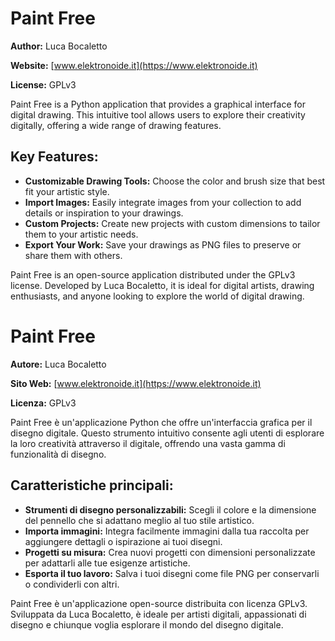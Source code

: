 # Paint Free

**Author:** Luca Bocaletto

**Website:** [www.elektronoide.it](https://www.elektronoide.it)

**License:** GPLv3

Paint Free is a Python application that provides a graphical interface for digital drawing. This intuitive tool allows users to explore their creativity digitally, offering a wide range of drawing features.

## Key Features:
- **Customizable Drawing Tools:** Choose the color and brush size that best fit your artistic style.
- **Import Images:** Easily integrate images from your collection to add details or inspiration to your drawings.
- **Custom Projects:** Create new projects with custom dimensions to tailor them to your artistic needs.
- **Export Your Work:** Save your drawings as PNG files to preserve or share them with others.

Paint Free is an open-source application distributed under the GPLv3 license. Developed by Luca Bocaletto, it is ideal for digital artists, drawing enthusiasts, and anyone looking to explore the world of digital drawing.

# Paint Free

**Autore:** Luca Bocaletto

**Sito Web:** [www.elektronoide.it](https://www.elektronoide.it)

**Licenza:** GPLv3

Paint Free è un'applicazione Python che offre un'interfaccia grafica per il disegno digitale. Questo strumento intuitivo consente agli utenti di esplorare la loro creatività attraverso il digitale, offrendo una vasta gamma di funzionalità di disegno.

## Caratteristiche principali:
- **Strumenti di disegno personalizzabili:** Scegli il colore e la dimensione del pennello che si adattano meglio al tuo stile artistico.
- **Importa immagini:** Integra facilmente immagini dalla tua raccolta per aggiungere dettagli o ispirazione ai tuoi disegni.
- **Progetti su misura:** Crea nuovi progetti con dimensioni personalizzate per adattarli alle tue esigenze artistiche.
- **Esporta il tuo lavoro:** Salva i tuoi disegni come file PNG per conservarli o condividerli con altri.

Paint Free è un'applicazione open-source distribuita con licenza GPLv3. Sviluppata da Luca Bocaletto, è ideale per artisti digitali, appassionati di disegno e chiunque voglia esplorare il mondo del disegno digitale.
